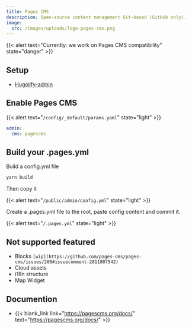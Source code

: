 ```yaml
---
title: Pages CMS
description: Open-source content management Git-based (GitHub only).
image:
  src: /images/uploads/logo-pages-cms.png
---
```


{{< alert text="Currently: we work on Pages CMS compatibility" state="danger" >}}


## Setup

- [Hugolify-admin](../setup/)

## Enable Pages CMS

{{< alert text="`/config/_default/params.yaml`" state="light" >}}

```yml
admin:
  cms: pagescms
```

## Build your .pages.yml

Build a config.yml file

```bash
yarn build
```

Then copy it

{{< alert text="`/public/admin/config.yml`" state="light" >}}

Create a .pages.yml file to the root, paste config content and commit it.

{{< alert text="`/.pages.yml`" state="light" >}}


## Not supported featured

- Blocks `[wip](https://github.com/pages-cms/pages-cms/issues/200#issuecomment-2811807542)`
- Cloud assets
- i18n structure
- Map Widget


## Documention

- {{< blank_link link="https://pagescms.org/docs/" text="https://pagescms.org/docs/" >}}
